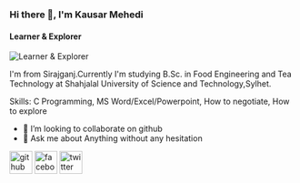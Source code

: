 ### Hi there 👋, I'm Kausar Mehedi
#### Learner & Explorer
![Learner & Explorer](https://scontent.fdac116-1.fna.fbcdn.net/v/t39.30808-6/fr/cp0/e15/q65/273507881_2085939138229309_6819943494166045294_n.jpg?_nc_cat=105&ccb=1-5&_nc_sid=110474&efg=eyJpIjoiYiJ9&_nc_eui2=AeFruIg7q0Lk-n1n6v6yuVAs9HWhVVMDkKP0daFVUwOQo1GUKZGFB4GmAdZPsRrq35L44zGydf3V2OwL_CUGp4GZ&_nc_ohc=_Fje8zoF4zkAX8LSxKs&_nc_zt=23&_nc_ht=scontent.fdac116-1.fna&oh=00_AT_aPA_v7wNzDFSD_NfbmTMXSMWiSX2xP4jZIdMo8awx_g&oe=62059D8B)

I'm from Sirajganj.Currently I'm studying B.Sc. in Food Engineering and Tea Technology at Shahjalal University of Science and Technology,Sylhet.

Skills: C Programming, MS Word/Excel/Powerpoint, How to negotiate, How to explore 

- 👯 I’m looking to collaborate on github 
- 💬 Ask me about Anything without any hesitation 


[<img src='https://cdn.jsdelivr.net/npm/simple-icons@3.0.1/icons/github.svg' alt='github' height='40'>](https://github.com/KausarMehedi)  [<img src='https://cdn.jsdelivr.net/npm/simple-icons@3.0.1/icons/facebook.svg' alt='facebook' height='40'>](https://www.facebook.com/KausarMehedi1)  [<img src='https://cdn.jsdelivr.net/npm/simple-icons@3.0.1/icons/twitter.svg' alt='twitter' height='40'>](https://twitter.com/KausarMehedi1)  

